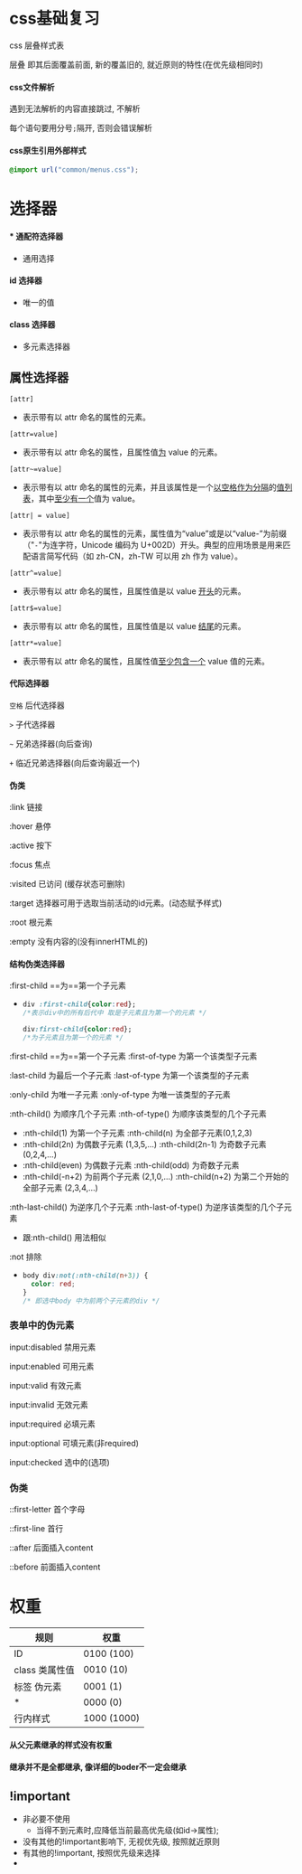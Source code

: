 # css基础复习

css 层叠样式表

层叠 即其后面覆盖前面, 新的覆盖旧的, 就近原则的特性(在优先级相同时)



#### css文件解析

遇到无法解析的内容直接跳过, 不解析

每个语句要用分号`;`隔开, 否则会错误解析



#### css原生引用外部样式

```css
@import url("common/menus.css");
```



# 选择器

#### * 通配符选择器

-   通用选择

#### id 选择器

-   唯一的值

#### class 选择器

-   多元素选择器

## 属性选择器

```
[attr]
```

-   表示带有以 attr 命名的属性的元素。

```
[attr=value]
```

-   表示带有以 attr 命名的属性，且属性值<u>为</u> value 的元素。

```
[attr~=value]
```

-   表示带有以 attr 命名的属性的元素，并且该属性是一个<u>以空格作为分隔</u>的<u>值列表</u>，其中<u>至少有一个</u>值为 value。

```
[attr| = value]
```

-   表示带有以 attr 命名的属性的元素，属性值为“value”或是以“value-”为前缀（"`-`"为连字符，Unicode 编码为 U+002D）开头。典型的应用场景是用来匹配语言简写代码（如 zh-CN，zh-TW 可以用 zh 作为 value）。

```
[attr^=value]
```

-   表示带有以 attr 命名的属性，且属性值是以 value <u>开头</u>的元素。

```
[attr$=value]
```

-   表示带有以 attr 命名的属性，且属性值是以 value <u>结尾</u>的元素。

```
[attr*=value]
```

-   表示带有以 attr 命名的属性，且属性值<u>至少包含一个</u> value 值的元素。



#### 代际选择器

`空格` 后代选择器 

`>` 子代选择器

`~` 兄弟选择器(向后查询)

`+` 临近兄弟选择器(向后查询最近一个)



#### 伪类

:link 链接

:hover 悬停

:active 按下

:focus 焦点

:visited 已访问 (缓存状态可删除)



:target 选择器可用于选取当前活动的id元素。(动态赋予样式)

:root 根元素

:empty 没有内容的(没有innerHTML的)



#### 结构伪类选择器

:first-child ==为==第一个子元素

-   ```css
    div :first-child{color:red};
    /*表示div中的所有后代中 取是子元素且为第一个的元素 */
    
    div:first-child{color:red};
    /*为子元素且为第一个的元素 */
    ```

:first-child ==为==第一个子元素
:first-of-type 为第一个该类型子元素

:last-child 为最后一个子元素
:last-of-type 为第一个该类型的子元素

:only-child 为唯一子元素
:only-of-type 为唯一该类型的子元素

:nth-child() 为顺序几个子元素
:nth-of-type() 为顺序该类型的几个子元素

-   :nth-child(1) 为第一个子元素
    :nth-child(n) 为全部子元素(0,1,2,3)
-   :nth-child(2n) 为偶数子元素 (1,3,5,…)
    :nth-child(2n-1) 为奇数子元素 (0,2,4,…)
-   :nth-child(even) 为偶数子元素
    :nth-child(odd) 为奇数子元素
-   :nth-child(-n+2) 为前两个子元素 (2,1,0,…)
    :nth-child(n+2) 为第二个开始的全部子元素 (2,3,4,…)

:nth-last-child() 为逆序几个子元素
:nth-last-of-type() 为逆序该类型的几个子元素

-   跟:nth-child() 用法相似

:not 排除

-   ```css
    body div:not(:nth-child(n+3)) {
      color: red;
    }
    /* 即选中body 中为前两个子元素的div */
    ```



### 表单中的伪元素

input:disabled 禁用元素

input:enabled 可用元素

input:valid 有效元素

input:invalid 无效元素

input:required 必填元素

input:optional 可填元素(非required)

input:checked 选中的(选项)



### 伪类

::first-letter 首个字母

::first-line 首行

::after 后面插入content

::before 前面插入content





# 权重

| 规则           | 权重        |
| -------------- | ----------- |
| ID             | 0100 (100)  |
| class 类属性值 | 0010 (10)   |
| 标签 伪元素    | 0001 (1)    |
| *              | 0000 (0)    |
| 行内样式       | 1000 (1000) |

#### 从父元素继承的样式没有权重

#### 继承并不是全都继承, 像详细的boder不一定会继承



## !important

-   非必要不使用
    -   当得不到元素时,应降低当前最高优先级(如id->属性);
-   没有其他的!important影响下, 无视优先级, 按照就近原则
-   有其他的!important, 按照优先级来选择
-   